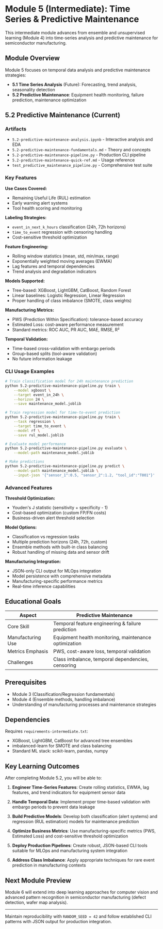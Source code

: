 # Module 5 (Intermediate): Time Series & Predictive Maintenance

This intermediate module advances from ensemble and unsupervised learning (Module 4) into time-series analysis and predictive maintenance for semiconductor manufacturing.

## Module Overview

Module 5 focuses on temporal data analysis and predictive maintenance strategies:

- **5.1 Time Series Analysis** (Future): Forecasting, trend analysis, seasonality detection
- **5.2 Predictive Maintenance**: Equipment health monitoring, failure prediction, maintenance optimization

## 5.2 Predictive Maintenance (Current)

### Artifacts

- `5.2-predictive-maintenance-analysis.ipynb` - Interactive analysis and EDA
- `5.2-predictive-maintenance-fundamentals.md` - Theory and concepts
- `5.2-predictive-maintenance-pipeline.py` - Production CLI pipeline  
- `5.2-predictive-maintenance-quick-ref.md` - Usage reference
- `test_predictive_maintenance_pipeline.py` - Comprehensive test suite

### Key Features

**Use Cases Covered:**
- Remaining Useful Life (RUL) estimation
- Early warning alert systems  
- Tool health scoring and monitoring

**Labeling Strategies:**
- `event_in_next_k_hours` classification (24h, 72h horizons)
- `time_to_event` regression with censoring handling
- Cost-sensitive threshold optimization

**Feature Engineering:**
- Rolling window statistics (mean, std, min/max, range)
- Exponentially weighted moving averages (EWMA)
- Lag features and temporal dependencies
- Trend analysis and degradation indicators

**Models Supported:**
- Tree-based: XGBoost, LightGBM, CatBoost, Random Forest
- Linear baselines: Logistic Regression, Linear Regression
- Proper handling of class imbalance (SMOTE, class weights)

**Manufacturing Metrics:**
- PWS (Prediction Within Specification): tolerance-based accuracy
- Estimated Loss: cost-aware performance measurement
- Standard metrics: ROC AUC, PR AUC, MAE, RMSE, R²

**Temporal Validation:**
- Time-based cross-validation with embargo periods
- Group-based splits (tool-aware validation)
- No future information leakage

### CLI Usage Examples

```bash
# Train classification model for 24h maintenance prediction
python 5.2-predictive-maintenance-pipeline.py train \
    --model xgboost \
    --target event_in_24h \
    --horizon 24 \
    --save maintenance_model.joblib

# Train regression model for time-to-event prediction  
python 5.2-predictive-maintenance-pipeline.py train \
    --task regression \
    --target time_to_event \
    --model rf \
    --save rul_model.joblib

# Evaluate model performance
python 5.2-predictive-maintenance-pipeline.py evaluate \
    --model-path maintenance_model.joblib

# Make predictions
python 5.2-predictive-maintenance-pipeline.py predict \
    --model-path maintenance_model.joblib \
    --input-json '{"sensor_1":0.5, "sensor_2":1.2, "tool_id":"T001"}'
```

### Advanced Features

**Threshold Optimization:**
- Youden's J statistic (sensitivity + specificity - 1)
- Cost-based optimization (custom FP/FN costs)
- Business-driven alert threshold selection

**Model Options:**
- Classification vs regression tasks
- Multiple prediction horizons (24h, 72h, custom)
- Ensemble methods with built-in class balancing
- Robust handling of missing data and sensor drift

**Manufacturing Integration:**
- JSON-only CLI output for MLOps integration
- Model persistence with comprehensive metadata
- Manufacturing-specific performance metrics
- Real-time inference capabilities

## Educational Goals

| Aspect | Predictive Maintenance |
|--------|------------------------|
| Core Skill | Temporal feature engineering & failure prediction |
| Manufacturing Use | Equipment health monitoring, maintenance optimization |
| Metrics Emphasis | PWS, cost-aware loss, temporal validation |
| Challenges | Class imbalance, temporal dependencies, censoring |

## Prerequisites

- Module 3 (Classification/Regression fundamentals)
- Module 4 (Ensemble methods, handling imbalance)
- Understanding of manufacturing processes and maintenance strategies

## Dependencies

Requires `requirements-intermediate.txt`:
- XGBoost, LightGBM, CatBoost for advanced tree ensembles
- imbalanced-learn for SMOTE and class balancing
- Standard ML stack: scikit-learn, pandas, numpy

## Key Learning Outcomes

After completing Module 5.2, you will be able to:

1. **Engineer Time-Series Features**: Create rolling statistics, EWMA, lag features, and trend indicators for equipment sensor data

2. **Handle Temporal Data**: Implement proper time-based validation with embargo periods to prevent data leakage

3. **Build Predictive Models**: Develop both classification (alert systems) and regression (RUL estimation) models for maintenance prediction

4. **Optimize Business Metrics**: Use manufacturing-specific metrics (PWS, Estimated Loss) and cost-sensitive threshold optimization

5. **Deploy Production Pipelines**: Create robust, JSON-based CLI tools suitable for MLOps and manufacturing system integration

6. **Address Class Imbalance**: Apply appropriate techniques for rare event prediction in manufacturing contexts

## Next Module Preview

Module 6 will extend into deep learning approaches for computer vision and advanced pattern recognition in semiconductor manufacturing (defect detection, wafer map analysis).

---

Maintain reproducibility with `RANDOM_SEED = 42` and follow established CLI patterns with JSON output for production integration.